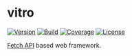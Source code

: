 # vitro

[![Version](https://img.shields.io/github/package-json/v/ct0r/vitro.svg?style=flat-square)](https://github.com/ct0r/vitro/blob/master/package.json)
[![Build](https://img.shields.io/circleci/project/github/ct0r/vitro/master.svg?style=flat-square)](https://circleci.com/gh/ct0r/vitro)
[![Coverage](https://img.shields.io/codeclimate/coverage/ct0r/vitro.svg?style=flat-square)](https://codeclimate.com/github/ct0r/vitro)
[![License](https://img.shields.io/github/license/ct0r/vitro.svg?style=flat-square)](https://github.com/ct0r/vitro/blob/master/LICENSE)

[Fetch API] based web framework.

[Fetch API]: https://developer.mozilla.org/en-US/docs/Web/API/Fetch_API
